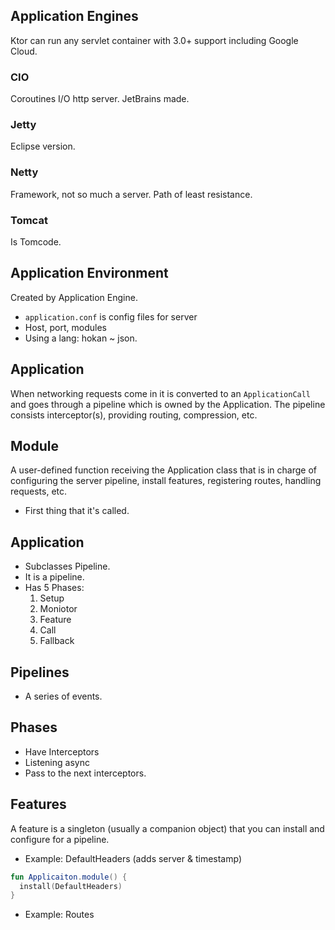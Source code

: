 ## Application Engines
Ktor can run any servlet container with 3.0+ support including Google Cloud.
### CIO
Coroutines I/O http server. JetBrains made.
### Jetty
Eclipse version.
### Netty
Framework, not so much a server. Path of least resistance.
### Tomcat
Is Tomcode.

## Application Environment
Created by Application Engine.
- `application.conf` is config files for server
- Host, port, modules
- Using a lang: hokan ~ json.

## Application
When networking requests come in it is converted to an `ApplicationCall` and goes through a pipeline which is owned by the Application. The pipeline consists interceptor(s), providing routing, compression, etc. 

## Module
A user-defined function receiving the Application class that is in charge of configuring the server pipeline, install features, registering routes, handling requests, etc.
- First thing that it's called.

## Application
- Subclasses Pipeline.
- It is a pipeline.
- Has 5 Phases:
  1. Setup
  2. Moniotor
  3. Feature
  4. Call
  5. Fallback

## Pipelines
- A series of events.

## Phases
- Have Interceptors 
- Listening async
- Pass to the next interceptors.

## Features
A feature is a singleton (usually a companion object) that you can install and configure for a pipeline.
- Example: DefaultHeaders (adds server & timestamp)
```kotlin
fun Applicaiton.module() {
  install(DefaultHeaders)
}
```
- Example: Routes
